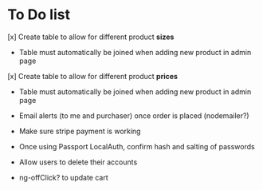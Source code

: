 # To Do list

[x] Create table to allow for different product **sizes**
  * Table must automatically be joined when adding new product in admin page

[x] Create table to allow for different product **prices**
  * Table must automatically be joined when adding new product in admin page

* Email alerts (to me and purchaser) once order is placed (nodemailer?)

* Make sure stripe payment is working

* Once using Passport LocalAuth, confirm hash and salting of passwords

* Allow users to delete their accounts

* ng-offClick? to update cart

